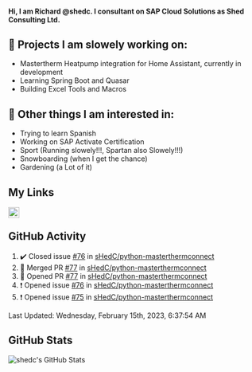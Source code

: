 #### Hi, I am Richard @shedc. I consultant on SAP Cloud Solutions as Shed Consulting Ltd.

## 👋 Projects I am slowely working on:
- Mastertherm Heatpump integration for Home Assistant, currently in development
- Learning Spring Boot and Quasar
- Building Excel Tools and Macros

## 👀 Other things I am interested in:
- Trying to learn Spanish
- Working on SAP Activate Certification
- Sport (Running slowely!!!, Spartan also Slowely!!!)
- Snowboarding (when I get the chance)
- Gardening (a Lot of it)

## My Links
[<img align="left" alt="shedc | LinkedIn" width="22px" src="https://cdn.jsdelivr.net/npm/simple-icons@v3/icons/linkedin.svg" />][linkedin]

<br/>

## GitHub Activity
<!--RECENT_ACTIVITY:start-->
1. ✔️ Closed issue [#76](https://github.com/sHedC/python-masterthermconnect/issues/76) in [sHedC/python-masterthermconnect](https://github.com/sHedC/python-masterthermconnect)
2. 🎉 Merged PR [#77](https://github.com/sHedC/python-masterthermconnect/pull/77) in [sHedC/python-masterthermconnect](https://github.com/sHedC/python-masterthermconnect)
3. 💪 Opened PR [#77](https://github.com/sHedC/python-masterthermconnect/pull/77) in [sHedC/python-masterthermconnect](https://github.com/sHedC/python-masterthermconnect)
4. ❗️ Opened issue [#76](https://github.com/sHedC/python-masterthermconnect/issues/76) in [sHedC/python-masterthermconnect](https://github.com/sHedC/python-masterthermconnect)
5. ❗️ Opened issue [#75](https://github.com/sHedC/python-masterthermconnect/issues/75) in [sHedC/python-masterthermconnect](https://github.com/sHedC/python-masterthermconnect)
<!--RECENT_ACTIVITY:end-->
<!--RECENT_ACTIVITY:last_update-->
Last Updated: Wednesday, February 15th, 2023, 6:37:54 AM
<!--RECENT_ACTIVITY:last_update_end-->

## GitHub Stats
<img align="left" alt="shedc's GitHub Stats" src="https://github-readme-stats.vercel.app/api?username=shedc&show_icons=true&hide_title=true" />

[linkedin]: https://www.linkedin.com/in/richard-holmes-3314251/
